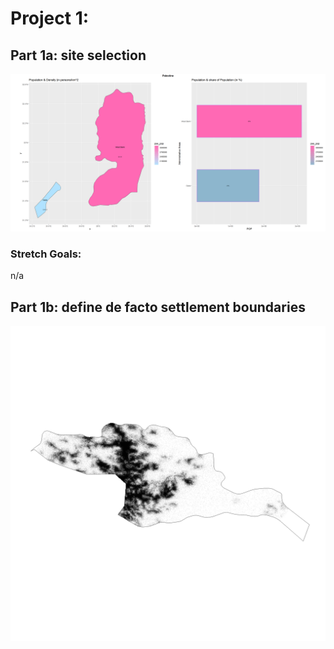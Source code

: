 # Project 1:

## Part 1a: site selection
![](palestine.png)

### Stretch Goals:
n/a

## Part 1b: define de facto settlement boundaries

![](jerusalem_1.png)

